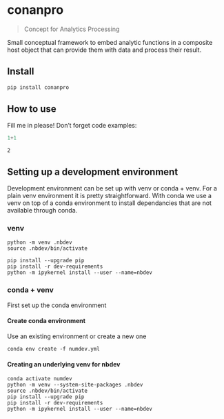# conanpro

<!-- WARNING: THIS FILE WAS AUTOGENERATED! DO NOT EDIT! -->

> Concept for Analytics Processing

Small conceptual framework to embed analytic functions in a composite
host object that can provide them with data and process their result.

## Install

``` sh
pip install conanpro
```

## How to use

Fill me in please! Don’t forget code examples:

``` python
1+1
```

    2

## Setting up a development environment

Development environment can be set up with venv or conda + venv. For a
plain venv environment it is pretty straightforward. With conda we use a
venv on top of a conda environment to install dependancies that are not
available through conda.

### venv

    python -m venv .nbdev
    source .nbdev/bin/activate

    pip install --upgrade pip
    pip install -r dev-requirements
    python -m ipykernel install --user --name=nbdev

### conda + venv

First set up the conda environment

#### Create conda environment

Use an existing environment or create a new one

    conda env create -f numdev.yml

#### Creating an underlying venv for nbdev

    conda activate numdev
    python -m venv --system-site-packages .nbdev
    source .nbdev/bin/activate
    pip install --upgrade pip
    pip install -r dev-requirements
    python -m ipykernel install --user --name=nbdev
